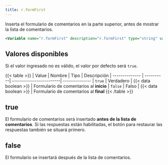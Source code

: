 ```yaml
---
title: r.formFirst
---
```


Inserta el formulario de comentarios en la parte superior, antes de mostrar la lista de comentarios.

```xml
<Variable name="r.formFirst" description="r.formFirst" type="string" value="true"/>
```

## Valores disponibles

Si el valor ingresado no es válido, el valor por defecto será `true`.

{{< table >}}
| Value          | Nombre    | Tipo                    | Descripción
| -------------- | ----------| ------------------------| --------------
| `true`         | Verdadero | {{< data boolean >}}    | Formulario de comentarios al **inicio**
| `false`        | Falso     | {{< data boolean >}}    | Formulario de comentarios al **final**
{{< /table >}}


## true

El formulario de comentarios será insertado **antes de la lista de comentarios**. Si las respuestas están habilitadas, el botón para restaurar las respuestas también se situará primero.


## false

El formulario se insertará después de la lista de comentarios.
